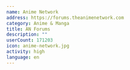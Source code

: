 ```yaml
---
name: Anime Network
address: https://forums.theanimenetwork.com
category: Anime & Manga
title: AN Forums
description: ""
userCount: 171203
icon: anime-network.jpg
activity: high
language: en
---
```

